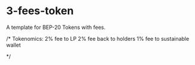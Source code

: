 # 3-fees-token
A template for BEP-20 Tokens with fees.

/* Tokenomics:
        2% fee to LP
        2% fee back to holders
        1% fee to sustainable wallet
        
*/
